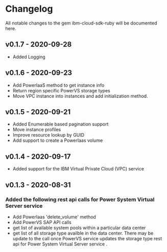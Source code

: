 # Changelog
All notable changes to the gem ibm-cloud-sdk-ruby will be documented here.

## v0.1.7 - 2020-09-28
- Added Logging

## v0.1.6 - 2020-09-23
- Add PowerIaaS method to get instance info
- Return region specific PowerVS storage types
- Move VPC instance into instances and add initialization method.

## v0.1.5 - 2020-09-21
- Added Enumerable based pagination support
- Move instance profiles
- Improve resource lookup by GUID
- Add support to create a PowerIaas volume

## v0.1.4 - 2020-09-17
- Added support for the IBM Virtual Private Cloud (VPC) service

## v0.1.3 - 2020-08-31
### Added the following rest api calls for Power System Virtual Server service 
- Add PowerIaas 'delete_volume' method
- Add PowerVS SAP API calls
- get list of available system pools within a particular data center
- get list of all storage type availble in the data center. There may be 
  update to the call once PowerVS service updates the storage type rest api 
  for Power System Virtual Server service . 

